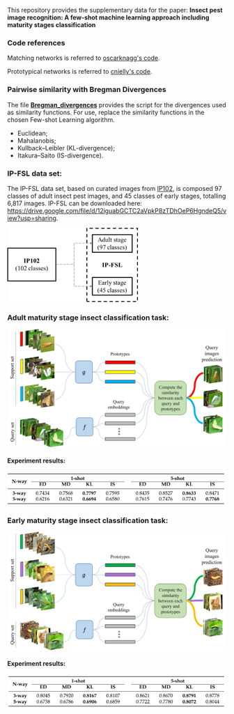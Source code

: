 This repository provides the supplementary data for the paper: **Insect pest image recognition: A few-shot machine learning approach including maturity stages classification**

### Code references
Matching networks is referred to [oscarknagg's code](https://github.com/oscarknagg/few-shot).

Prototypical networks is referred to [cnielly's code](https://github.com/cnielly/prototypical-networks-omniglot).

### Pairwise similarity with Bregman Divergences
The file **[Bregman_divergences](/Bregman_divergences.py)** provides the script for the divergences used as similarity functions. For use, replace the similarity functions in the chosen Few-shot Learning algorithm.

- Euclidean;
- Mahalanobis;
- Kullback–Leibler (KL-divergence);
- Itakura–Saito (IS-divergence).

### IP-FSL data set:
The IP-FSL data set, based on curated images from [IP102](https://openaccess.thecvf.com/content_CVPR_2019/html/Wu_IP102_A_Large-Scale_Benchmark_Dataset_for_Insect_Pest_Recognition_CVPR_2019_paper.html), is composed 97 classes of adult insect pest images, and 45 classes of early stages, totalling 6,817 images.
IP-FSL can be downloaded here: https://drive.google.com/file/d/12iguabGCTC2aVpkP8zTDhOeP6HgndeQ5/view?usp=sharing.

<img src="/Figures/data_config.jpg" alt="drawing" width="300"/>

### Adult maturity stage insect classification task:

<!-- ![Episode](/Figures/task_example_adult.jpg) -->
<img src="/Figures/task_example_adult.jpg" alt="drawing" width="600"/>

#### Experiment results:
<!-- ![Adult_results](/Figures/adult_results.png) -->
<img src="/Figures/adult_results.png" alt="drawing" width="500"/>

### Early maturity stage insect classification task:

<!-- ![Episode](/Figures/task_example_adult.jpg) -->
<img src="/Figures/task_example_early.jpg" alt="drawing" width="600"/>

#### Experiment results:
<!-- ![Early_results](/Figures/early_results.png) -->
<img src="/Figures/early_results.png" alt="drawing" width="500"/>


